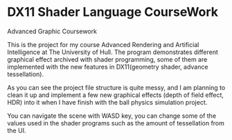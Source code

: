 DX11 Shader Language CourseWork
================================================

Advanced Graphic Coursework

This is the project for my course Advanced Rendering and Artificial Intelligence at The University of Hull. The program demonstrates different graphical effect archived with shader programming, some of them are implemented with the new features in DX11(geometry shader, advance tessellation).

As you can see the project file structure is quite messy, and I am planning to clean it up and implement a few new graphical effects (depth of field effect, HDR) into it when I have finish with the ball physics simulation project.

You can navigate the scene with WASD key, you can change some of the values used in the shader programs such as the amount of tessellation from the UI.

